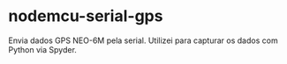 # nodemcu-serial-gps
Envia dados GPS NEO-6M pela serial. Utilizei para capturar os dados com Python via Spyder. 
